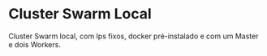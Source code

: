 # Cluster Swarm Local

Cluster Swarm local, com Ips fixos, docker pré-instalado e com um Master e dois Workers.
